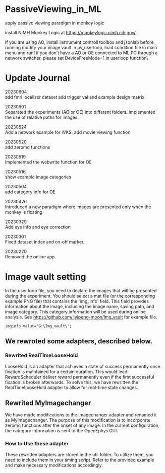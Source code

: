 # PassiveViewing_in_ML
apply passive viewing paradigm in monkey logic

install NIMH Monkey Logic at https://monkeylogic.nimh.nih.gov/

If you are using AO, install instrument controll toolbox and jsonlab before running
modify your image vault in pv_userloop, load condition file in main menu and run!
if you don't have a AO or OE connected to ML PC through a network switcher, please set DeviceFreeMode=1 in userloop function\

# Update Journal
20230604\
add fmri localizer dataset
add trigger val and example design matrix

20230601\
Separated the experiments (AO or OE) into different folders.
Implemented the use of relative paths for images.

20230524\
Add a network example for WKS, add movie viewing function

20230520\
add zeromq functions

20230519\
Implemented the webwrite function for OE 


20230516\
show example image categories

20230504\
add category info for OE

20230426\
Introduced a new paradigm where images are presented only when the monkey is fixating.

20230329\
Add eye info and eye correction

20230301\
Fixed dataset index and on-off marker.

20230220\
Removed the online app.


# Image vault setting
In the user loop file, you need to declare the images that will be presented during the experiment. You should select a mat file (or the corresponding example PNG file) that contains the 'img_info' field. This field provides information about the image, including the image name, saving path, and image category. This category information will be used during online analysis.
See https://github.com/liyipeng-moon/Img_vault for example file.
```
imginfo_valut='G:\Img_vault\';
```


## We rewroted some adapters, described below.
### Rewrited RealTimeLooseHold
LooseHold is an adapter that achieves a state of success permanently once fixation is maintained for a certain duration. This would lead RewardScheduler deliver reward permanently even if the first successful fixation is broken afterwards. To solve this, we have rewritten the RealTimeLooseHold adapter to allow for real-time state changes.

## Rewrited MyImagechanger
We have made modifications to the imagechanger adapter and renamed it as MyImagechanger. The purpose of this modification is to incorporate zeromq functions after the onset of any image. In the current configuration, the category information is sent to the OpenEphys GUI.

### How to Use these adapter
These rewritten adapters are stored in the util folder. To utilize them, you need to include them in your timing script. Refer to the provided example and make necessary modifications accordingly.
